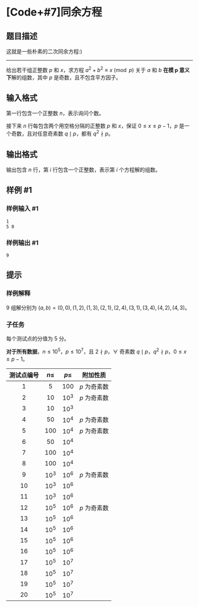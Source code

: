 # [Code+#7]同余方程

## 题目描述

这就是一些朴素的二次同余方程:)

------------------

给出若干组正整数 $p$ 和 $x$，求方程 $a^2+b^2\equiv x {\pmod p}$ 关于 $a$ 和 $b$ **在模 $\boldsymbol p$ 意义下**解的组数，其中 $p$ 是奇数，且不包含平方因子。

## 输入格式

第一行包含一个正整数 $n$，表示询问个数。

接下来 $n$ 行每包含两个用空格分隔的正整数 $p$ 和 $x$，保证 $0 \le x \le p - 1$，$p$ 是一个奇数，且对任意奇素数 $q\mid p$，都有 $q^2 \nmid p$。

## 输出格式

输出包含 $n$ 行，第 $i$ 行包含一个正整数，表示第 $i$ 个方程解的组数。

## 样例 #1

### 样例输入 #1
```
1
5 0
```

### 样例输出 #1

```
9
```

## 提示

### 样例解释

$9$ 组解分别为 $(a,b) = (0,0),(1,2),(1,3),(2,1),(2,4),(3,1),(3,4),(4,2),(4,3)$。

### 子任务

每个测试点的分值为 $5$ 分。

**对于所有数据**，$n\le 10^5$，$p\le10^7$，且 $2\nmid p$，$\forall$ 奇素数 $q\mid p，q^2\nmid p$，$0\le x\le p-1$。

| 测试点编号 | $n\le$ | $p\le$ | 附加性质     |
| :--------: | :----: | :----: | :------------: |
|    $1$     |  $5$   | $100$  | $p$ 为奇素数 |
|    $2$     |  $10$  | $10^3$ | $p$ 为奇素数 |
|    $3$     |  $10$  | $10^3$ |              |
|    $4$     |  $50$  | $10^4$ | $p$ 为奇素数 |
|    $5$     | $100$  | $10^4$ | $p$ 为奇素数 |
|    $6$     |  $50$  | $10^4$ |              |
|    $7$     | $100$  | $10^4$ |              |
|    $8$     | $100$  | $10^4$ |              |
|    $9$     | $10^3$ | $10^6$ | $p$ 为奇素数 |
|    $10$    | $10^3$ | $10^6$ |              |
|    $11$    | $10^3$ | $10^6$ |              |
|    $12$    | $10^5$ | $10^6$ | $p$ 为奇素数 |
|    $13$    | $10^5$ | $10^6$ |              |
|    $14$    | $10^5$ | $10^6$ |              |
|    $15$    | $10^5$ | $10^6$ |              |
|    $16$    | $10^5$ | $10^6$ |              |
|    $17$    | $10^5$ | $10^7$ |              |
|    $18$    | $10^5$ | $10^7$ |              |
|    $19$    | $10^5$ | $10^7$ |              |
|    $20$    | $10^5$ | $10^7$ |              |
